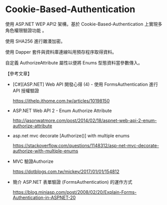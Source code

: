 # Cookie-Based-Authentication
使用 ASP.NET WEP API2 架構，基於 Cookie-Based-Authentication 上實現多角色權限驗證功能 。

使用 SHA256 進行雜湊加密。

使用 Dapper 套件與資料庫連線叫用預存程序取得資料。

自定義 AuthorizeAttribute 屬性以便將 Enums 型態資料當參數傳入。

【參考文章】
* [C#][ASP.NET] Web API 開發心得 (4) - 使用 FormsAuthentication 進行 API 授權驗證
  
  https://ithelp.ithome.com.tw/articles/10198150
* ASP.NET Web API 2 - Enum Authorize Attribute
  
  http://jasonwatmore.com/post/2014/02/18/aspnet-web-api-2-enum-authorize-attribute
* asp.net mvc decorate [Authorize()] with multiple enums
  
  https://stackoverflow.com/questions/1148312/asp-net-mvc-decorate-authorize-with-multiple-enums
* MVC 驗證Authorize
  
  https://dotblogs.com.tw/mickey/2017/01/01/154812
* 簡介 ASP.NET 表單驗證 (FormsAuthentication) 的運作方式
  
  https://blog.miniasp.com/post/2008/02/20/Explain-Forms-Authentication-in-ASPNET-20
